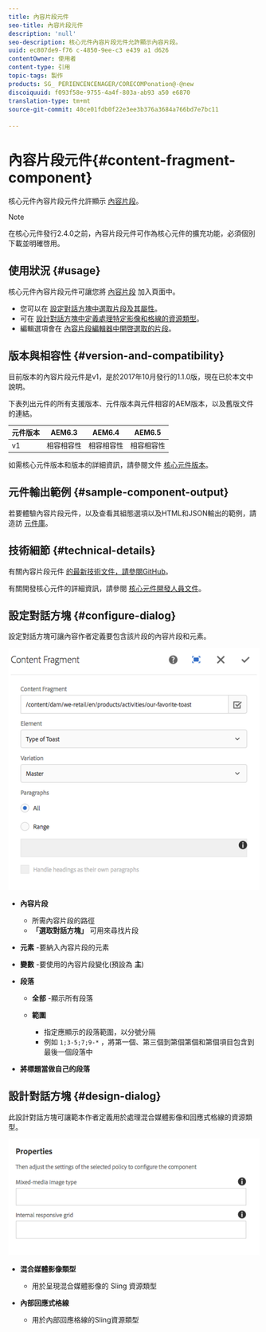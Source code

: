 ```yaml
---
title: 內容片段元件
seo-title: 內容片段元件
description: 'null'
seo-description: 核心元件內容片段元件允許顯示內容片段。
uuid: ec807de9-f76 c-4850-9ee-c3 e439 a1 d626
contentOwner: 使用者
content-type: 引用
topic-tags: 製作
products: SG_ PERIENCENCENAGER/CORECOMPonation@-@new
discoiquuid: f093f58e-9755-4a4f-803a-ab93 a50 e6870
translation-type: tm+mt
source-git-commit: 40ce01fdb0f22e3ee3b376a3684a766bd7e7bc11

---
```



# 內容片段元件{#content-fragment-component}

核心元件內容片段元件允許顯示 [內容片段](https://helpx.adobe.com/experience-manager/6-5/assets/using/content-fragments.html)。

>[!NOTE]
>
>在核心元件發行2.4.0之前，內容片段元件可作為核心元件的擴充功能，必須個別下載並明確啓用。

## 使用狀況 {#usage}

核心元件內容片段元件可讓您將 [內容片段](https://helpx.adobe.com/experience-manager/6-5/assets/using/content-fragments.html) 加入頁面中。

* 您可以在 [設定對話方塊中選取片段及其屬性](#configure-dialog)。
* 可在 [設計對話方塊中定義處理特定影像和格線的資源類型](#design-dialog)。
* 編輯選項會在 [內容片段編輯器中開啓選取的片段](https://helpx.adobe.com/content/help/en/experience-manager/6-5/assets/using/content-fragments.html)。

## 版本與相容性 {#version-and-compatibility}

目前版本的內容片段元件是v1，是於2017年10月發行的1.1.0版，現在已於本文中說明。

下表列出元件的所有支援版本、元件版本與元件相容的AEM版本，以及舊版文件的連結。

| 元件版本 | AEM6.3 | AEM6.4 | AEM6.5 |
|--- |--- |--- |---|
| v1 | 相容相容性 | 相容相容性 | 相容相容性 |

如需核心元件版本和版本的詳細資訊，請參閱文件 [核心元件版本](versions.md)。

## 元件輸出範例 {#sample-component-output}

若要體驗內容片段元件，以及查看其組態選項以及HTML和JSON輸出的範例，請造訪 [元件庫](http://opensource.adobe.com/aem-core-wcm-components/library/content-fragment.html)。

## 技術細節 {#technical-details}

有關內容片段元件 [的最新技術文件，請參閱GitHub](https://github.com/adobe/aem-core-wcm-components/tree/master/content/src/content/jcr_root/apps/core/wcm/components/contentfragment/v1/contentfragment)。

有關開發核心元件的詳細資訊，請參閱 [核心元件開發人員文件](developing.md)。

## 設定對話方塊 {#configure-dialog}

設定對話方塊可讓內容作者定義要包含該片段的內容片段和元素。

![](assets/chlimage_1-87.png)

* **內容片段**

   * 所需內容片段的路徑
   * **「選取對話方塊」** 可用來尋找片段

* **元素** -要納入內容片段的元素
* **變數** -要使用的內容片段變化(預設為 **主**)

* **段落**

   * **全部** -顯示所有段落
   * **範圍**

      * 指定應顯示的段落範圍，以分號分隔
      * 例如 `1;3-5;7;9-*` ，將第一個、第三個到第個第個和第個項目包含到最後一個段落中

* **將標題當做自己的段落**

## 設計對話方塊 {#design-dialog}

此設計對話方塊可讓範本作者定義用於處理混合媒體影像和回應式格線的資源類型。

![](assets/chlimage_1-88.png)

* **混合媒體影像類型**

   * 用於呈現混合媒體影像的 Sling 資源類型

* **內部回應式格線**

   * 用於內部回應格線的Sling資源類型